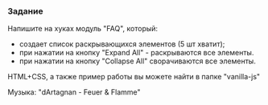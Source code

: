 ### Задание

Напишите на хуках модуль "FAQ", который:
- создает список раскрывающихся элементов (5 шт хватит);
- при нажатии на кнопку "Expand All" - раскрываются все элементы.
- при нажатии на кнопку "Collapse All" сворачиваются все элементы. 

HTML+CSS, а также пример работы вы можете найти в папке "vanilla-js"

Музыка: "dArtagnan - Feuer & Flamme"
